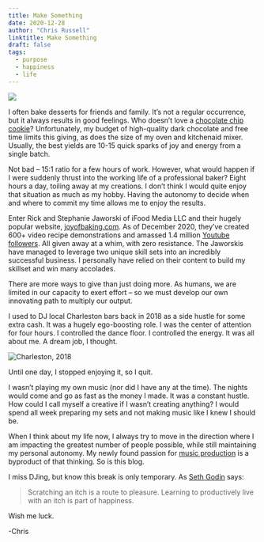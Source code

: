 ```yaml
---
title: Make Something
date: 2020-12-28
author: "Chris Russell"
linktitle: Make Something
draft: false
tags:
  - purpose
  - happiness
  - life
---
```


![](/img/russn_fckr-krV5aS4jDjA-unsplash.jpg)

I often bake desserts for friends and family. It’s not a regular occurrence, but it always results in good feelings. Who doesn’t love a [chocolate chip cookie](https://www.seriouseats.com/recipes/2013/12/the-food-lab-best-chocolate-chip-cookie-recipe.html)? Unfortunately, my budget of high-quality dark chocolate and free time limits this giving, as does the size of my oven and kitchenaid mixer. Usually, the best yields are 10-15 quick sparks of joy and energy from a single batch.   

Not bad – 15:1 ratio for a few hours of work. However, what would happen if I were suddenly thrust into the working life of a professional baker? Eight hours a day, toiling away at my creations. I don’t think I would quite enjoy that situation as much as my hobby. Having the autonomy to decide when and where to commit my time allows me to enjoy the results.  

Enter Rick and Stephanie Jaworski of iFood Media LLC and their hugely popular website, [joyofbaking.com](https://www.joyofbaking.com/). As of December 2020, they’ve created 600+ video recipe demonstrations and amassed 1.4 million [Youtube followers](https://www.youtube.com/channel/UCFjd060Z3nTHv0UyO8M43mQ). All given away at a whim, with zero resistance. The Jaworskis have managed to leverage two unique skill sets into an incredibly successful business. I personally have relied on their content to build my skillset and win many accolades. 

There are more ways to give than just doing more. As humans, we are limited in our capacity to exert effort – so we must develop our own innovating path to multiply our output.  

I used to DJ local Charleston bars back in 2018 as a side hustle for some extra cash. It was a hugely ego-boosting role. I was the center of attention for four hours. I controlled the dance floor. I controlled the energy. It was all about me. A dream job, I thought.  

![Charleston, 2018](/img/IMG_1822.JPG)

Until one day, I stopped enjoying it, so I quit.  

I wasn’t playing my own music (nor did I have any at the time). The nights would come and go as fast as the money I made. It was a constant hustle. How could I call myself a creative if I wasn’t creating anything? I would spend all week preparing my sets and not making music like I knew I should be. 

When I think about my life now, I always try to move in the direction where I am impacting the greatest number of people possible, while still maintaining my personal autonomy. My newly found passion for [music production](https://soundcloud.com/crussell) is a byproduct of that thinking. So is this blog.   

I miss DJing, but know this break is only temporary. As [Seth Godin](https://seths.blog/2017/10/the-pleasurehappiness-gap/) says:
>Scratching an itch is a route to pleasure. Learning to productively live with an itch is part of happiness. 

Wish me luck.  

-Chris   